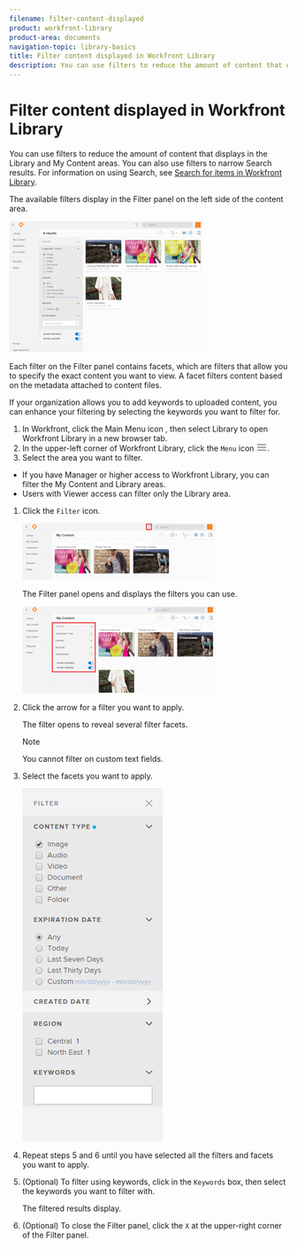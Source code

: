 ```yaml
---
filename: filter-content-displayed
product: workfront-library
product-area: documents
navigation-topic: library-basics
title: Filter content displayed in Workfront Library
description: You can use filters to reduce the amount of content that displays in the Library and My Content areas. You can also use filters to narrow Search results. For information on using Search, see Search for items in Workfront Library.
---
```


# Filter content displayed in Workfront Library

You can use filters to reduce the amount of content that displays in the Library and My Content areas. You can also use filters to narrow Search results. For information on using Search, see [Search for items in Workfront Library](../../../workfront-library/content-management/basics/search-for-items-in-workfront-library.md).

The available filters display in the Filter panel on the left side of the content area.

![](assets/filter-open-library-350x237.png)

Each filter on the Filter panel contains facets, which are filters that allow you to specify the exact content you want to view. A facet filters content based on the metadata attached to content files.

If your organization allows you to add keywords to uploaded content, you can enhance your filtering by selecting the keywords you want to filter for.

1. In Workfront, click the Main Menu icon , then select Library to open Workfront Library in a new browser tab. 
1. In the upper-left corner of Workfront Library, click the `Menu` icon ![](assets/library-menu-icon.png).
1. Select the area you want to filter.

  * If you have Manager or higher access to Workfront Library, you can filter the My Content and Library areas. 
  * Users with Viewer access can filter only the Library area.

1. Click the `Filter` icon.

   ![](assets/filter-icon-location-350x102.png)

   The Filter panel opens and displays the filters you can use.

   ![](assets/filters-closed-350x157.png)

1. Click the arrow for a filter you want to apply.

   The filter opens to reveal several filter facets.

   >[!NOTE]
   >
   >You cannot filter on custom text fields.

1. Select the facets you want to apply.

   ![](assets/filterfacets.png)

1. Repeat steps 5 and 6 until you have selected all the filters and facets you want to apply.
1. (Optional) To filter using keywords, click in the `Keywords` box, then select the keywords you want to filter with.

   The filtered results display.

1. (Optional) To close the Filter panel, click the `X` at the upper-right corner of the Filter panel.

